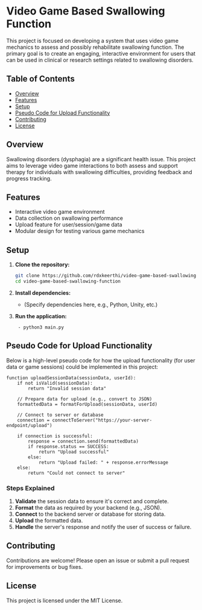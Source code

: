 # Video Game Based Swallowing Function

This project is focused on developing a system that uses video game mechanics to assess and possibly rehabilitate swallowing function. The primary goal is to create an engaging, interactive environment for users that can be used in clinical or research settings related to swallowing disorders.

## Table of Contents

- [Overview](#overview)
- [Features](#features)
- [Setup](#setup)
- [Pseudo Code for Upload Functionality](#pseudo-code-for-upload-functionality)
- [Contributing](#contributing)
- [License](#license)

## Overview

Swallowing disorders (dysphagia) are a significant health issue. This project aims to leverage video game interactions to both assess and support therapy for individuals with swallowing difficulties, providing feedback and progress tracking.

## Features

- Interactive video game environment
- Data collection on swallowing performance
- Upload feature for user/session/game data
- Modular design for testing various game mechanics

## Setup

1. **Clone the repository:**

   ```bash
   git clone https://github.com/rdxkeerthi/video-game-based-swallowing-function.git
   cd video-game-based-swallowing-function
   ```

2. **Install dependencies:**

   - (Specify dependencies here, e.g., Python, Unity, etc.)

3. **Run the application:**

   ``` - python3 main.py```

## Pseudo Code for Upload Functionality

Below is a high-level pseudo code for how the upload functionality (for user data or game sessions) could be implemented in this project:

```pseudo
function uploadSessionData(sessionData, userId):
    if not isValid(sessionData):
        return "Invalid session data"

    // Prepare data for upload (e.g., convert to JSON)
    formattedData = formatForUpload(sessionData, userId)

    // Connect to server or database
    connection = connectToServer("https://your-server-endpoint/upload")

    if connection is successful:
        response = connection.send(formattedData)
        if response.status == SUCCESS:
            return "Upload successful"
        else:
            return "Upload failed: " + response.errorMessage
    else:
        return "Could not connect to server"
```

### Steps Explained

1. **Validate** the session data to ensure it's correct and complete.
2. **Format** the data as required by your backend (e.g., JSON).
3. **Connect** to the backend server or database for storing data.
4. **Upload** the formatted data.
5. **Handle** the server's response and notify the user of success or failure.

## Contributing

Contributions are welcome! Please open an issue or submit a pull request for improvements or bug fixes.

## License

This project is licensed under the MIT License.
